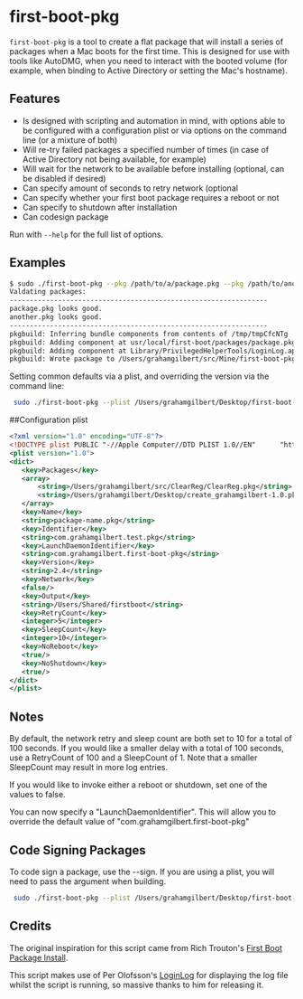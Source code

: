 # first-boot-pkg
``first-boot-pkg`` is a tool to create a flat package that will install a series of packages when a Mac boots for the first time. This is designed for use with tools like AutoDMG, when you need to interact with the booted volume (for example, when binding to Active Directory or setting the Mac's hostname).

## Features

- Is designed with scripting and automation in mind, with options able to be configured with a configuration plist or via options on the command line (or a mixture of both)
- Will re-try failed packages a specified number of times (in case of Active Directory not being available, for example)
- Will wait for the network to be available before installing (optional, can be disabled if desired)
- Can specify amount of seconds to retry network (optional
- Can specify whether your first boot package requires a reboot or not
- Can specify to shutdown after installation
- Can codesign package

Run with ``--help`` for the full list of options.

## Examples

```bash
$ sudo ./first-boot-pkg --pkg /path/to/a/package.pkg --pkg /path/to/another.pkg
Valdating packages:
----------------------------------------------------------------
package.pkg looks good.
another.pkg looks good.
----------------------------------------------------------------
pkgbuild: Inferring bundle components from contents of /tmp/tmpCfcNTg
pkgbuild: Adding component at usr/local/first-boot/packages/package.pkg
pkgbuild: Adding component at Library/PrivilegedHelperTools/LoginLog.app
pkgbuild: Wrote package to /Users/grahamgilbert/src/Mine/first-boot-pkg/first-boot.pkg
```

Setting common defaults via a plist, and overriding the version via the command line:

```bash
 sudo ./first-boot-pkg --plist /Users/grahamgilbert/Desktop/first-boot-config.plist --version 2.3
 ```

##Configuration plist

 ```xml
<?xml version="1.0" encoding="UTF-8"?>
<!DOCTYPE plist PUBLIC "-//Apple Computer//DTD PLIST 1.0//EN"      "http://www.apple.com/DTDs/PropertyList-1.0.dtd">
<plist version="1.0">
<dict>
    <key>Packages</key>
    <array>
        <string>/Users/grahamgilbert/src/ClearReg/ClearReg.pkg</string>
        <string>/Users/grahamgilbert/Desktop/create_grahamgilbert-1.0.pkg</string>
    </array>
    <key>Name</key>
    <string>package-name.pkg</string>
    <key>Identifier</key>
    <string>com.grahamgilbert.test.pkg</string>
    <key>LaunchDaemonIdentifier</key>
    <string>com.grahamgilbert.first-boot-pkg</string>
    <key>Version</key>
    <string>2.4</string>
    <key>Network</key>
    <false/>
    <key>Output</key>
    <string>/Users/Shared/firstboot</string>
    <key>RetryCount</key>
    <integer>5</integer>
    <key>SleepCount</key>
    <integer>10</integer>
    <key>NoReboot</key>
    <true/>
    <key>NoShutdown</key>
    <true/>
</dict>
</plist>
```

## Notes

By default, the network retry and sleep count are both set to 10 for a total of 100 seconds. If you would like a smaller delay with a total of 100 seconds, use a RetryCount of 100 and a SleepCount of 1. Note that a smaller SleepCount may result in more log entries.

If you would like to invoke either a reboot or shutdown, set one of the values to false.

You can now specify a "LaunchDaemonIdentifier". This will allow you to override the default value of "com.grahamgilbert.first-boot-pkg"

## Code Signing Packages

To code sign a package, use the --sign. If you are using a plist, you will need to pass the argument when building.

```bash
 sudo ./first-boot-pkg --plist /Users/grahamgilbert/Desktop/first-boot-config.plist --sign "3rd Party Mac Developer Installer: Example Company (XXXXXX1XXX)"
 ```

## Credits

The original inspiration for this script came from Rich Trouton's [First Boot Package Install](https://github.com/rtrouton/First-Boot-Package-Install).

This script makes use of Per Olofsson's [LoginLog](https://github.com/MagerValp/LoginLog) for displaying the log file whilst the script is running, so massive thanks to him for releasing it.
